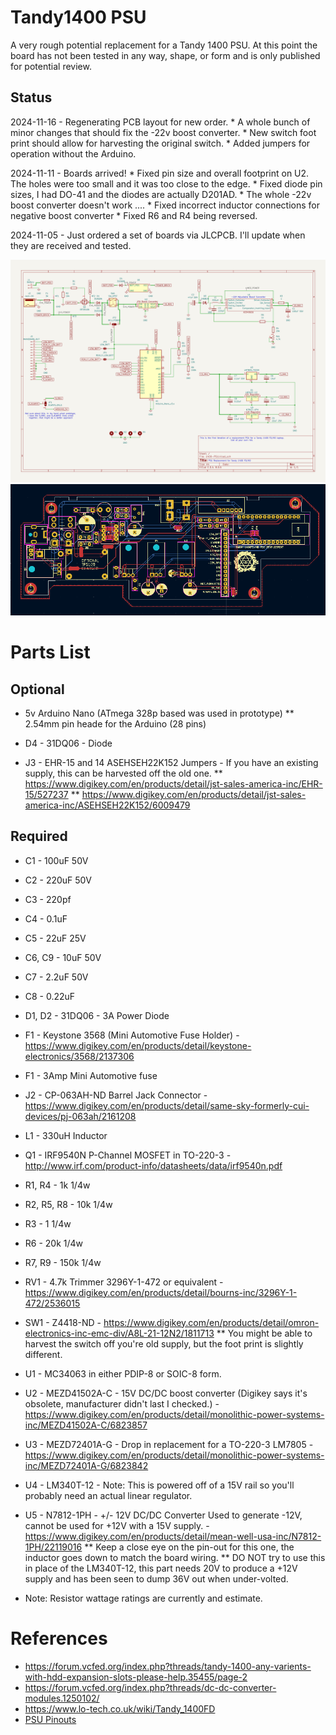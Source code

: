 # Tandy1400 PSU

A very rough potential replacement for a Tandy 1400 PSU. At this point the board has not been tested 
in any way, shape, or form and is only published for potential review.

## Status

2024-11-16 - Regenerating PCB layout for new order.
    * A whole bunch of minor changes that should fix the -22v boost converter.
    * New switch foot print should allow for harvesting the original switch.
    * Added jumpers for operation without the Arduino.

2024-11-11 - Boards arrived!
    * Fixed pin size and overall footprint on U2. The holes were too small and it was too close to the edge.
    * Fixed diode pin sizes, I had DO-41 and the diodes are actually D201AD.
    * The whole -22v boost converter doesn't work ....
    * Fixed incorrect inductor connections for negative boost converter
    * Fixed R6 and R4 being reversed.

2024-11-05 - Just ordered a set of boards via JLCPCB. I'll update when they are received and tested.

![Rev 1 circuit diagram](Tandy1400PSU-Rev1.png?raw=true "Rev1 PSU")
![Rev 1 board layout](Tandy1400PSU-Board-Rev1.png?raw=true "Rev1 PSU Board")

# Parts List

## Optional
* 5v Arduino Nano (ATmega 328p based was used in prototype)
** 2.54mm pin heade for the Arduino (28 pins)
* D4 - 31DQ06 - Diode

* J3 - EHR-15 and 14 ASEHSEH22K152 Jumpers - If you have an existing supply, this can be harvested off the old one.
** https://www.digikey.com/en/products/detail/jst-sales-america-inc/EHR-15/527237
** https://www.digikey.com/en/products/detail/jst-sales-america-inc/ASEHSEH22K152/6009479

## Required
* C1 - 100uF 50V
* C2 - 220uF 50V
* C3 - 220pf
* C4 - 0.1uF
* C5 - 22uF 25V
* C6, C9 - 10uF 50V
* C7 - 2.2uF 50V
* C8 - 0.22uF
* D1, D2 - 31DQ06 - 3A Power Diode
* F1 - Keystone 3568 (Mini Automotive Fuse Holder) - https://www.digikey.com/en/products/detail/keystone-electronics/3568/2137306
* F1 - 3Amp Mini Automotive fuse
* J2 - CP-063AH-ND Barrel Jack Connector - https://www.digikey.com/en/products/detail/same-sky-formerly-cui-devices/pj-063ah/2161208  
* L1 - 330uH Inductor
* Q1 - IRF9540N P-Channel MOSFET in TO-220-3 - http://www.irf.com/product-info/datasheets/data/irf9540n.pdf
* R1, R4 - 1k 1/4w
* R2, R5, R8 - 10k 1/4w
* R3 - 1 1/4w
* R6 - 20k 1/4w
* R7, R9 - 150k 1/4w
* RV1 - 4.7k Trimmer 3296Y-1-472 or equivalent - https://www.digikey.com/en/products/detail/bourns-inc/3296Y-1-472/2536015
* SW1 - Z4418-ND - https://www.digikey.com/en/products/detail/omron-electronics-inc-emc-div/A8L-21-12N2/1811713
** You might be able to harvest the switch off you're old supply, but the foot print is slightly different.
* U1 - MC34063 in either PDIP-8 or SOIC-8 form.
* U2 - MEZD41502A-C - 15V DC/DC boost converter (Digikey says it's obsolete, manufacturer didn't last I checked.) - https://www.digikey.com/en/products/detail/monolithic-power-systems-inc/MEZD41502A-C/6823857
* U3 - MEZD72401A-G - Drop in replacement for a TO-220-3 LM7805 - https://www.digikey.com/en/products/detail/monolithic-power-systems-inc/MEZD72401A-G/6823842
* U4 - LM340T-12 - Note: This is powered off of a 15V rail so you'll probably need an actual linear regulator.
* U5 - N7812-1PH - +/- 12V DC/DC Converter Used to generate -12V, cannot be used for +12V with a 15V supply. - https://www.digikey.com/en/products/detail/mean-well-usa-inc/N7812-1PH/22119016 
** Keep a close eye on the pin-out for this one, the inductor goes down to match the board wiring.
** DO NOT try to use this in place of the LM340T-12, this part needs 20V to produce a +12V supply and has been seen to dump 36V out when under-volted.


* Note: Resistor wattage ratings are currently and estimate.


# References
* https://forum.vcfed.org/index.php?threads/tandy-1400-any-varients-with-hdd-expansion-slots-please-help.35455/page-2
* https://forum.vcfed.org/index.php?threads/dc-dc-converter-modules.1250102/
* https://www.lo-tech.co.uk/wiki/Tandy_1400FD
* [PSU Pinouts](https://docs.google.com/spreadsheets/d/1nll-RFp76xCkyXyzz_ilaRExv62mEH7IuoLMoUgfZ3Y/edit?usp=sharing)


